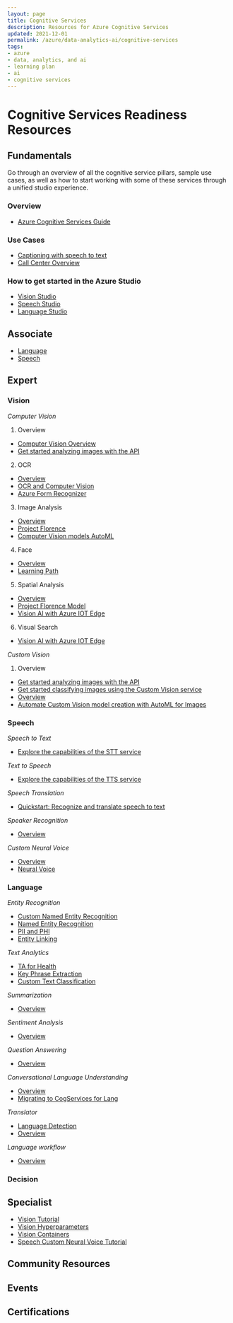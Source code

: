 ```yaml
---
layout: page
title: Cognitive Services
description: Resources for Azure Cognitive Services
updated: 2021-12-01
permalink: /azure/data-analytics-ai/cognitive-services
tags: 
- azure
- data, analytics, and ai
- learning plan
- ai
- cognitive services
---
```


# Cognitive Services Readiness Resources

## Fundamentals

Go through an overview of all the cognitive service pillars, sample use cases, as well as how to start working with some of these services through a unified studio experience.

### Overview
* [Azure Cognitive Services Guide](https://learn.microsoft.com/en-us/azure/cognitive-services/)

### Use Cases 
* [Captioning with speech to text](https://learn.microsoft.com/en-us/azure/cognitive-services/speech-service/captioning-concepts?pivots=programming-language-csharp)
* [Call Center Overview](https://learn.microsoft.com/en-us/azure/cognitive-services/speech-service/call-center-overview)

### How to get started in the Azure Studio
* [Vision Studio](https://portal.vision.cognitive.azure.com/gallery/featured)
* [Speech Studio](https://speech.microsoft.com/)
* [Language Studio](https://language.cognitive.azure.com/)


## Associate

* [Language](https://azure.microsoft.com/en-us/products/cognitive-services/language-service/)
* [Speech](https://azure.microsoft.com/en-us/products/cognitive-services/speech-services/)


## Expert

### Vision
*Computer Vision* 

1. Overview
* [Computer Vision Overview](https://learn.microsoft.com/en-us/azure/cognitive-services/computer-vision/overview)
* [Get started analyzing images with the API](https://learn.microsoft.com/en-us/training/paths/explore-computer-vision-microsoft-azure/)
2. OCR
* [Overview](https://learn.microsoft.com/en-us/azure/cognitive-services/computer-vision/overview-ocr)
* [OCR and Computer Vision](https://www.youtube.com/watch?v=PrjlfdFRUrc&list=PLlrxD0HtieHi0mwteKBOfEeOYf0LJU4O1&index=19)
* [Azure Form Recognizer](https://www.youtube.com/watch?v=86cZgYJdRGc&list=PLlrxD0HtieHi0mwteKBOfEeOYf0LJU4O1&index=33)
3. Image Analysis 
* [Overview](https://learn.microsoft.com/en-us/azure/cognitive-services/computer-vision/overview-image-analysis)
* [Project Florence](https://www.youtube.com/watch?v=1cHVk0Z8sL0&list=PLlrxD0HtieHi0mwteKBOfEeOYf0LJU4O1&index=2)
* [Computer Vision models AutoML](https://www.youtube.com/watch?v=ovsMiyqKo28&list=PLlrxD0HtieHi0mwteKBOfEeOYf0LJU4O1&index=48)
4. Face
* [Overview](https://learn.microsoft.com/en-us/azure/cognitive-services/computer-vision/overview-identity)
* [Learning Path](https://learn.microsoft.com/en-us/training/modules/detect-analyze-faces/)
5. Spatial Analysis
* [Overview](https://learn.microsoft.com/en-us/azure/cognitive-services/computer-vision/intro-to-spatial-analysis-public-preview)
* [Project Florence Model](https://azure.microsoft.com/en-us/blog/announcing-a-renaissance-in-computer-vision-ai-with-microsofts-florence-foundation-model/)
* [Vision AI with Azure IOT Edge](https://learn.microsoft.com/en-us/azure/architecture/guide/iot-edge-vision/)
6. Visual Search 
* [Vision AI with Azure IOT Edge](https://www.youtube.com/watch?v=ZEwaqkMkLUY&list=PLlrxD0HtieHi0mwteKBOfEeOYf0LJU4O1&index=9)

*Custom Vision*

1. Overview
* [Get started analyzing images with the API](https://learn.microsoft.com/en-us/training/modules/train-custom-vision-ai/)
* [Get started classifying images using the Custom Vision service](https://learn.microsoft.com/en-us/training/modules/classify-images-custom-vision/)
* [Overview](https://learn.microsoft.com/en-us/azure/cognitive-services/custom-vision-service/overview)
* [Automate Custom Vision model creation with AutoML for Images](https://www.youtube.com/watch?v=VvTjHzcYuaQ&list=PLlrxD0HtieHi0mwteKBOfEeOYf0LJU4O1&index=38)

### Speech 

*Speech to Text*

* [Explore the capabilities of the STT service](https://learn.microsoft.com/en-us/azure/cognitive-services/speech-service/speech-to-text)

*Text to Speech* 

* [Explore the capabilities of the TTS service](https://learn.microsoft.com/en-us/azure/cognitive-services/speech-service/text-to-speech)

*Speech Translation* 

* [Quickstart: Recognize and translate speech to text](https://learn.microsoft.com/en-us/azure/cognitive-services/speech-service/get-started-speech-translation?tabs=terminal&pivots=programming-language-csharp)

*Speaker Recognition*

* [Overview](https://learn.microsoft.com/en-us/azure/cognitive-services/speech-service/speaker-recognition-overview)

*Custom Neural Voice*
* [Overview](https://learn.microsoft.com/en-us/azure/cognitive-services/speech-service/custom-neural-voice)
* [Neural Voice](https://www.youtube.com/watch?v=di3vKMhyLaY)

### Language 

*Entity Recognition*

* [Custom Named Entity Recognition](https://learn.microsoft.com/en-us/azure/cognitive-services/language-service/custom-named-entity-recognition/overview)
* [Named Entity Recognition](https://learn.microsoft.com/en-us/azure/cognitive-services/language-service/named-entity-recognition/overview)
* [PII and PHI](https://learn.microsoft.com/en-us/azure/cognitive-services/language-service/personally-identifiable-information/overview)
* [Entity Linking](https://learn.microsoft.com/en-us/azure/cognitive-services/language-service/entity-linking/overview)

*Text Analytics*

* [TA for Health](https://learn.microsoft.com/en-us/azure/cognitive-services/language-service/text-analytics-for-health/overview)
* [Key Phrase Extraction](https://learn.microsoft.com/en-us/azure/cognitive-services/language-service/key-phrase-extraction/overview)
* [Custom Text Classification](https://learn.microsoft.com/en-us/azure/cognitive-services/language-service/custom-text-classification/overview)

*Summarization*

* [Overview](https://learn.microsoft.com/en-us/azure/cognitive-services/language-service/summarization/overview)

*Sentiment Analysis*

* [Overview](https://learn.microsoft.com/en-us/azure/cognitive-services/language-service/sentiment-opinion-mining/overview)

*Question Answering*

* [Overview](https://learn.microsoft.com/en-us/azure/cognitive-services/language-service/question-answering/overview)

*Conversational Language Understanding*

* [Overview](https://learn.microsoft.com/en-us/azure/cognitive-services/language-service/conversational-language-understanding/overview)
* [Migrating to CogServices for Lang](https://learn.microsoft.com/en-us/azure/cognitive-services/language-service/concepts/migrate)

*Translator*

* [Language Detection](https://learn.microsoft.com/en-us/azure/cognitive-services/language-service/language-detection/overview)
* [Overview](https://learn.microsoft.com/en-us/azure/cognitive-services/translator/translator-overview)

*Language workflow*

* [Overview](https://learn.microsoft.com/en-us/azure/cognitive-services/language-service/orchestration-workflow/overview)


### Decision

## Specialist 

* [Vision Tutorial](https://github.com/azure-samples/rock-paper-scissors-customvision/tree/master/)
* [Vision Hyperparameters](https://learn.microsoft.com/en-us/azure/machine-learning/reference-automl-images-hyperparameters)
* [Vision Containers](https://learn.microsoft.com/en-us/azure/cognitive-services/containers/container-faq)
* [Speech Custom Neural Voice Tutorial](https://techcommunity.microsoft.com/t5/ai-cognitive-services-blog/how-to-create-a-custom-neural-voice/ba-p/3028275)

## Community Resources
## Events
## Certifications
